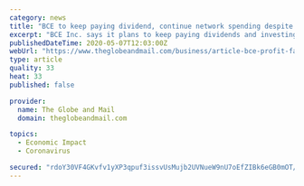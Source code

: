 ```yaml
---
category: news
title: "BCE to keep paying dividend, continue network spending despite COVID-19 hit"
excerpt: "BCE Inc. says it plans to keep paying dividends and investing in its networks even as the COVID-19 pandemic has led to declines in its first-quarter profit and revenue. The company has withdrawn its financial guidance for the year because of uncertainty around how long the global health crisis will last and how it will affect the economy."
publishedDateTime: 2020-05-07T12:03:00Z
webUrl: "https://www.theglobeandmail.com/business/article-bce-profit-falls-as-coronavirus-shuts-stores-weighs-on-advertising/"
type: article
quality: 33
heat: 33
published: false

provider:
  name: The Globe and Mail
  domain: theglobeandmail.com

topics:
  - Economic Impact
  - Coronavirus

secured: "rdoY30VF4GKvfv1yXP3qpuf3issvUsMujb2UVNueW9nU7oEfZIBk6eGB0mOT/XKHrcXW1KWLmlBNZr90G8qoBapG/6UH4HpR5u+cmFHIh2lcuzdBJEu3H62RL4dHidFgEcrAMy8eVQNrm3sEs/AcoJ/ijPRVy5n54kMjQJBRUmoZYku5wEG5uXHlvqriMOvv7pTj/xcz0PhGLELSSwLrC9+497tSjUVNFFmGtCDEsHACtOyQD2t6g48xAFD11wyWqbOKfv76G2GTa7ujAyrpU/KWkKLatCgYXx3VdB0oWjkt5PY7bAVw+IdToR7+JIRrTc2NRlLfqbdT4dBWfMTpVZD0/GRjI1wXIJU+U+bUstsPnAkiYX4E+78lq+kWKWMWDKXWk3UB44UuxiLj3d3ITyH/sFs9oC+/j3AbDeIEWJAoY/77L9Lyw7uqUgOCSCqAhLkMWdvIEddLC0NpIPKP+ogmfpRqaGBAdgkryTL4nGQ=;lh6cMZyf8JgRbNjjN7K6sQ=="
---
```


